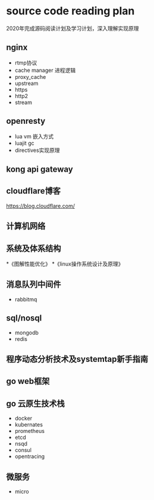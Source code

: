 # source code reading plan
2020年完成源码阅读计划及学习计划，深入理解实现原理

## nginx

* rtmp协议
* cache manager 进程逻辑
* proxy_cache
* upstream
* https
* http2
* stream

## openresty

* lua vm 嵌入方式
* luajit gc
* directives实现原理

## kong api gateway

## cloudflare博客
  https://blog.cloudflare.com/
  
## 计算机网络

## 系统及体系结构
  *《图解性能优化》
  *《linux操作系统设计及原理》

## 消息队列中间件
  * rabbitmq

## sql/nosql
  * mongodb
  * redis

## 程序动态分析技术及systemtap新手指南

## go web框架

## go 云原生技术栈
  * docker
  * kubernates
  * prometheus
  * etcd
  * nsqd
  * consul
  * opentracing

## 微服务
  * micro
